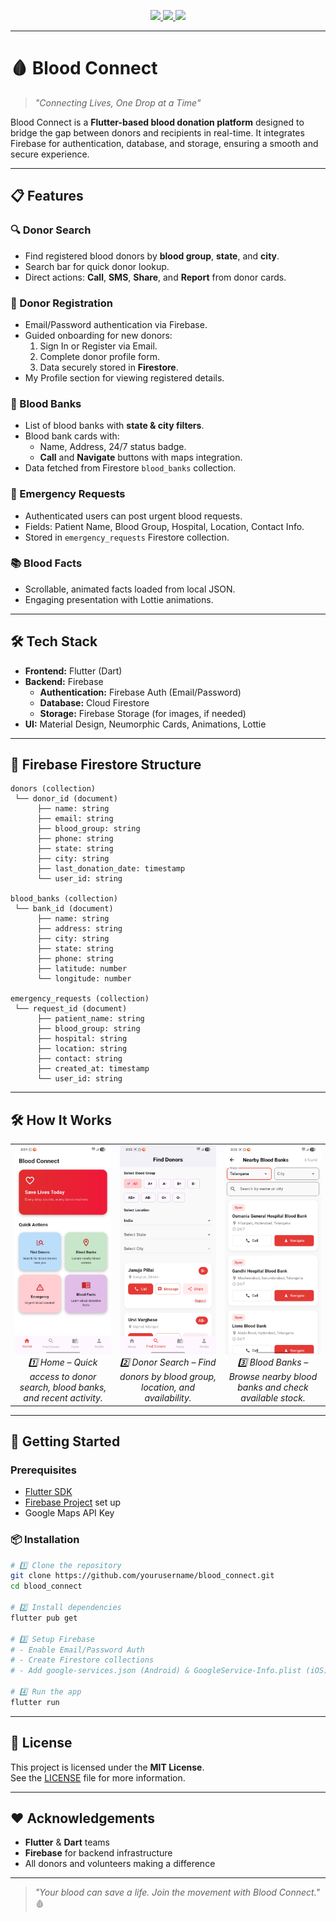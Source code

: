 <p align="center">
  <a href="https://github.com/siripulusu/blood_donation_app/stargazers">
    <img src="https://img.shields.io/github/stars/siripulusu/blood_donation_app?style=flat-square&color=red">
  </a>
  <a href="https://github.com/siripulusu/blood_donation_app/network/members">
    <img src="https://img.shields.io/github/forks/siripulusu/blood_donation_app?style=flat-square&color=blue">
  </a>
  <a href="LICENSE">
    <img src="https://img.shields.io/github/license/siripulusu/blood_donation_app?style=flat-square&color=green">
  </a>
</p>

---
# 🩸 Blood Connect

> _"Connecting Lives, One Drop at a Time"_

Blood Connect is a **Flutter-based blood donation platform** designed to bridge the gap between donors and recipients in real-time. It integrates Firebase for authentication, database, and storage, ensuring a smooth and secure experience.

---


## 📋 Features
### 🔍 Donor Search
- Find registered blood donors by **blood group**, **state**, and **city**.
- Search bar for quick donor lookup.
- Direct actions: **Call**, **SMS**, **Share**, and **Report** from donor cards.

### 👤 Donor Registration
- Email/Password authentication via Firebase.
- Guided onboarding for new donors:
  1. Sign In or Register via Email.
  2. Complete donor profile form.
  3. Data securely stored in **Firestore**.
- My Profile section for viewing registered details.

### 🏥 Blood Banks
- List of blood banks with **state & city filters**.
- Blood bank cards with:
  - Name, Address, 24/7 status badge.
  - **Call** and **Navigate** buttons with maps integration.
- Data fetched from Firestore `blood_banks` collection.

### 🚨 Emergency Requests
- Authenticated users can post urgent blood requests.
- Fields: Patient Name, Blood Group, Hospital, Location, Contact Info.
- Stored in `emergency_requests` Firestore collection.

### 📚 Blood Facts
- Scrollable, animated facts loaded from local JSON.
- Engaging presentation with Lottie animations.

---

## 🛠 Tech Stack
- **Frontend:** Flutter (Dart)
- **Backend:** Firebase
  - **Authentication:** Firebase Auth (Email/Password)
  - **Database:** Cloud Firestore
  - **Storage:** Firebase Storage (for images, if needed)
- **UI:** Material Design, Neumorphic Cards, Animations, Lottie
---
## 📂 Firebase Firestore Structure

```plaintext
donors (collection)
 └── donor_id (document)
      ├── name: string
      ├── email: string
      ├── blood_group: string
      ├── phone: string
      ├── state: string
      ├── city: string
      ├── last_donation_date: timestamp
      └── user_id: string

blood_banks (collection)
 └── bank_id (document)
      ├── name: string
      ├── address: string
      ├── city: string
      ├── state: string
      ├── phone: string
      ├── latitude: number
      └── longitude: number

emergency_requests (collection)
 └── request_id (document)
      ├── patient_name: string
      ├── blood_group: string
      ├── hospital: string
      ├── location: string
      ├── contact: string
      ├── created_at: timestamp
      └── user_id: string
```
---


## 🛠 How It Works

<table>
<tr>
<td align="center" width="33%">
  <img src="assets/screenshots/home.jpg" width="200px" />
  <br>
  <em>1️⃣ Home – Quick access to donor search, blood banks, and recent activity.</em>
</td>
<td align="center" width="33%">
  <img src="assets/screenshots/donor_search.jpg" width="200px" />
  <br>
  <em>2️⃣ Donor Search – Find donors by blood group, location, and availability.</em>
</td>
<td align="center" width="33%">
  <img src="assets/screenshots/blood_banks.jpg" width="200px" />
  <br>
  <em>3️⃣ Blood Banks – Browse nearby blood banks and check available stock.</em>
</td>
</tr>
</table>


---

## 🚀 Getting Started

### Prerequisites
- [Flutter SDK](https://docs.flutter.dev/get-started/install)
- [Firebase Project](https://firebase.google.com/) set up
- Google Maps API Key

### 📦 Installation

```bash
# 1️⃣ Clone the repository
git clone https://github.com/yourusername/blood_connect.git
cd blood_connect

# 2️⃣ Install dependencies
flutter pub get

# 3️⃣ Setup Firebase
# - Enable Email/Password Auth
# - Create Firestore collections
# - Add google-services.json (Android) & GoogleService-Info.plist (iOS)

# 4️⃣ Run the app
flutter run
```

---

## 📜 License
This project is licensed under the **MIT License**.  
See the [LICENSE](LICENSE) file for more information.

---

## ❤️ Acknowledgements
- **Flutter** & **Dart** teams
- **Firebase** for backend infrastructure
- All donors and volunteers making a difference

---

> _"Your blood can save a life. Join the movement with Blood Connect."_ 🩸

